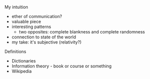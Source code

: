 My intuition

- ether of communication?
- valuable piece 
- interesting patterns
	- two opposites: complete blankness and complete randomness
- connection to state of the world
- my take: it's subjective (relativity?)

Definitions

- Dictionaries
- Information theory - book or course or something
- Wikipedia

